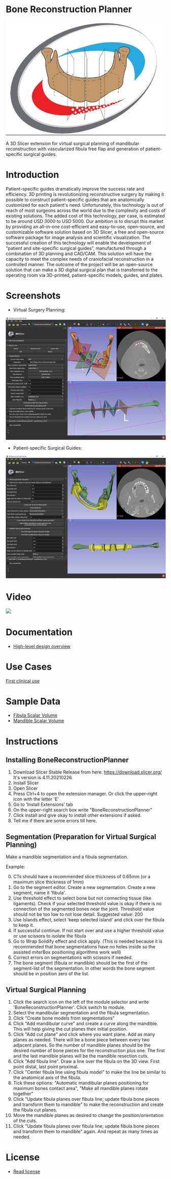 # Bone Reconstruction Planner

![](BoneReconstructionPlanner.jpg)

A 3D Slicer extension for virtual surgical planning of mandibular reconstruction with vascularized fibula free flap and generation of patient-specific surgical guides. 

# Introduction

Patient-specific guides dramatically improve the success rate and efficiency. 3D printing is revolutionizing reconstructive surgery by making it possible to construct patient-specific guides that are anatomically customized for each patient's need. Unfortunately, this technology is out of reach of most surgeons across the world due to the complexity and costs of existing solutions. The added cost of this technology, per case, is estimated to be around USD 3000 to USD 5000. Our ambition is to disrupt this market by providing an all-in-one cost-efficient and easy-to-use, open-source, and customizable software solution based on 3D Slicer, a free and open-source software package for image analysis and scientific visualization. The successful creation of this technology will enable the development of “patient and site-specific surgical guides”, manufactured through a combination of 3D planning and CAD/CAM. This solution will have the capacity to meet the complex needs of craniofacial reconstruction in a controlled manner. The outcome of the project will be an open-source solution that can make a 3D digital surgical plan that is transferred to the operating room via 3D-printed, patient-specific models, guides, and plates.

# Screenshots

- Virtual Surgery Planning:

![](BoneReconstructionPlanner/Resources/Screenshots/screenshotPlanning.png)

- Patient-specific Surgical Guides:

![](BoneReconstructionPlanner/Resources/Screenshots/screenshotPatientSpecificSurgicalGuides.png)


# Video

 <a href="https://youtu.be/wsr_g_1E_pw" target="_blanck"><img src="https://raw.githubusercontent.com/SlicerIGT/SlicerBoneReconstructionPlanner/main/BoneReconstructionPlanner/Resources/Screenshots/videoThumbnail.png" /></a>
# Documentation

- [High-level design overview](https://github.com/SlicerIGT/SlicerBoneReconstructionPlanner/raw/main/Docs/Design.pptx)

# Use Cases
[First clinical use](https://github.com/SlicerIGT/SlicerBoneReconstructionPlanner/discussions/40)

# Sample Data
- <a href="https://github.com/SlicerIGT/SlicerBoneReconstructionPlanner/releases/download/TestingData/Fibula.nrrd" >Fibula Scalar Volume</a>
- <a href="https://github.com/SlicerIGT/SlicerBoneReconstructionPlanner/releases/download/TestingData/ResectedMandible.nrrd" >Mandible Scalar Volume</a>

# Instructions

## Installing BoneReconstructionPlanner

1. Download Slicer Stable Release from here: https://download.slicer.org/ It's version is 4.11.20210226
2. Install Slicer
3. Open Slicer
4. Press Ctrl+4 to open the extension manager. Or click the upper-right icon with the letter 'E'
5. Go to 'Install Extensions' tab
6. On the upper-right search box write "BoneReconstructionPlanner"
7. Click install and give okay to install other extensions if asked.
8. Tell me if there are some errors till here.


## Segmentation (Preparation for Virtual Surgical Planning)

Make a mandible segmentation and a fibula segmentation.

Example:

0. CTs should have a recommended slice thickness of 0.65mm (or a maximum slice thickness of 1mm)
1. Go to the segment editor. Create a new segmentation. Create a new segment, name it 'fibula'.
2. Use threshold effect to select bone but not connecting tissue (like ligaments). Check if your selected threshold value is okay if there is no connection of the segmented bones near the joint. Threshold value should not be too low to not lose detail. Suggested value: 200
3. Use Islands effect, select 'keep selected island' and click over the fibula to keep it.
4. If successful continue. If not start over and use a higher threshold value or use scissors to isolate the fibula
5. Go to Wrap Solidify effect and click apply. (This is needed because it is recommended that bone segmentations have no holes inside so the assisted miterBox positioning algorithms work well)
6. Correct errors on segmentations with scissors if needed.
7. The bone segment (fibula or mandible) should be the first of the segment-list of the segmentation. In other words the bone segment should be in position zero of the list.

## Virtual Surgical Planning

1. Click the search icon on the left of the module selector and write 'BoneReconstructionPlanner'. Click switch to module.
2. Select the mandibular segmentation and the fibula segmentation.
3. Click "Create bone models from segmentations"
4. Click "Add mandibular curve" and create a curve along the mandible. This will help giving the cut planes their initial position.
5. Click "Add cut plane" and click where you want plane. Add as many planes as needed. There will be a bone piece between every two adjacent planes. So the number of mandible planes should be the desired number of bone pieces for the reconstruction plus one. The first and the last mandible planes will be the mandible resection cuts.
6. Click "Add fibula line". Draw a line over the fibula on the 3D view. First point distal, last point proximal.
7. Click "Center fibula line using fibula model" to make the line be similar to the anatomical axis of the fibula.
8. Tick these options: "Automatic mandibular planes positioning for maximum bones contact area", "Make all mandible planes rotate together"
9. Click "Update fibula planes over fibula line; update fibula bone pieces and transform them to mandible" to make the reconstruction and create the fibula cut planes.
10. Move the mandible planes as desired to change the position/orientation of the cuts.
11. Click "Update fibula planes over fibula line; update fibula bone pieces and transform them to mandible" again. And repeat as many times as needed.


# License
- <a href="https://github.com/SlicerIGT/SlicerBoneReconstructionPlanner/blob/main/LICENSE" >Read license</a>
